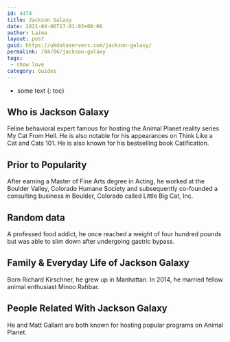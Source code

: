 ```yaml
---
id: 4474
title: Jackson Galaxy
date: 2021-04-06T17:01:03+00:00
author: Laima
layout: post
guid: https://ukdataservers.com/jackson-galaxy/
permalink: /04/06/jackson-galaxy
tags:
 - show love
category: Guides
---
```


* some text
{: toc}


## Who is Jackson Galaxy
                  
                  
                  
Feline behavioral expert famous for hosting the Animal Planet reality series My Cat From Hell. He is also notable for his appearances on Think Like a Cat and Cats 101. He is also known for his bestselling book Catification.
                  
              
            
              
            
                
                
                
## Prior to Popularity
                  
                  
                  
After earning a Master of Fine Arts degree in Acting, he worked at the Boulder Valley, Colorado Humane Society and subsequently co-founded a consulting business in Boulder, Colorado called Little Big Cat, Inc.
                  
              
            
              
            
                
                
                
## Random data
                  
                  
                  
A professed food addict, he once reached a weight of four hundred pounds but was able to slim down after undergoing gastric bypass.
                  
              
            
              
            
                
                
                
## Family & Everyday Life of Jackson Galaxy
                  
                  
                  
Born Richard Kirschner, he grew up in Manhattan. In 2014, he married fellow animal enthusiast Minoo Rahbar.
                  
              
            
              
            
                
                
                
## People Related With Jackson Galaxy
                  
                  
                  
He and Matt Gallant are both known for hosting popular programs on Animal Planet.
                  
              
            
              
            
                
              
            
              
              
            
            
              
            
          
          
          